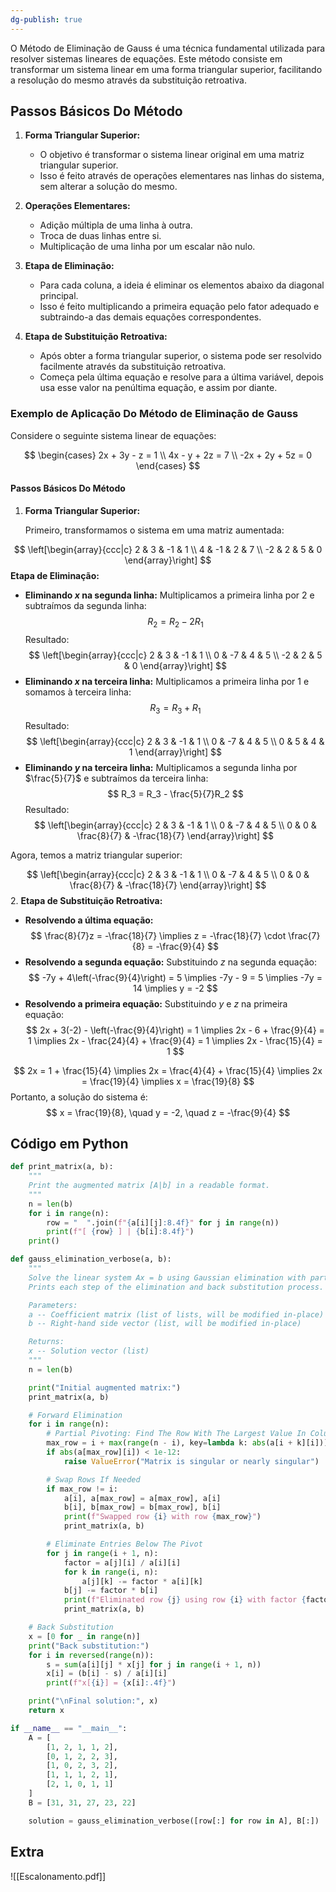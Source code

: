 ```yaml
---
dg-publish: true
---
```


O Método de Eliminação de Gauss é uma técnica fundamental utilizada para resolver sistemas lineares de equações. Este método consiste em transformar um sistema linear em uma forma triangular superior, facilitando a resolução do mesmo através da substituição retroativa.

## Passos Básicos Do Método

1. **Forma Triangular Superior:**
   - O objetivo é transformar o sistema linear original em uma matriz triangular superior.
   - Isso é feito através de operações elementares nas linhas do sistema, sem alterar a solução do mesmo.

2. **Operações Elementares:**
   - Adição múltipla de uma linha à outra.
   - Troca de duas linhas entre si.
   - Multiplicação de uma linha por um escalar não nulo.

3. **Etapa de Eliminação:**
   - Para cada coluna, a ideia é eliminar os elementos abaixo da diagonal principal.
   - Isso é feito multiplicando a primeira equação pelo fator adequado e subtraindo-a das demais equações correspondentes.

4. **Etapa de Substituição Retroativa:**
   - Após obter a forma triangular superior, o sistema pode ser resolvido facilmente através da substituição retroativa.
   - Começa pela última equação e resolve para a última variável, depois usa esse valor na penúltima equação, e assim por diante.

### Exemplo de Aplicação Do Método de Eliminação de Gauss

Considere o seguinte sistema linear de equações:

$$
\begin{cases}
2x + 3y - z = 1 \\
4x - y + 2z = 7 \\
-2x + 2y + 5z = 0
\end{cases}
$$

#### Passos Básicos Do Método

1. **Forma Triangular Superior:**

   Primeiro, transformamos o sistema em uma matriz aumentada:

$$
\left[\begin{array}{ccc|c}
2 & 3 & -1 & 1 \\
4 & -1 & 2 & 7 \\
-2 & 2 & 5 & 0
\end{array}\right]
$$
   **Etapa de Eliminação:**

   - **Eliminando $x$ na segunda linha:**
     Multiplicamos a primeira linha por 2 e subtraímos da segunda linha:
$$
R_2 = R_2 - 2R_1
$$
    Resultado:
$$
\left[\begin{array}{ccc|c}
2 & 3 & -1 & 1 \\
0 & -7 & 4 & 5 \\
-2 & 2 & 5 & 0
\end{array}\right]
$$
   - **Eliminando $x$ na terceira linha:**
     Multiplicamos a primeira linha por 1 e somamos à terceira linha:
$$
R_3 = R_3 + R_1
$$
    Resultado:
$$
\left[\begin{array}{ccc|c}
2 & 3 & -1 & 1 \\
0 & -7 & 4 & 5 \\
0 & 5 & 4 & 1
\end{array}\right]
$$
   - **Eliminando $y$ na terceira linha:**
     Multiplicamos a segunda linha por $\frac{5}{7}$ e subtraímos da terceira linha:
$$
R_3 = R_3 - \frac{5}{7}R_2
$$
    Resultado:
$$
\left[\begin{array}{ccc|c}
2 & 3 & -1 & 1 \\
0 & -7 & 4 & 5 \\
0 & 0 & \frac{8}{7} & -\frac{18}{7}
\end{array}\right]
$$

   Agora, temos a matriz triangular superior:

$$
\left[\begin{array}{ccc|c}
2 & 3 & -1 & 1 \\
0 & -7 & 4 & 5 \\
0 & 0 & \frac{8}{7} & -\frac{18}{7}
\end{array}\right]
$$
2. **Etapa de Substituição Retroativa:**

   - **Resolvendo a última equação:**
$$
\frac{8}{7}z = -\frac{18}{7} \implies z = -\frac{18}{7} \cdot \frac{7}{8} = -\frac{9}{4}
$$
   - **Resolvendo a segunda equação:**
     Substituindo $z$ na segunda equação:
$$
-7y + 4\left(-\frac{9}{4}\right) = 5 \implies -7y - 9 = 5 \implies -7y = 14 \implies y = -2
$$
   - **Resolvendo a primeira equação:**
     Substituindo $y$ e $z$ na primeira equação:
$$
2x + 3(-2) - \left(-\frac{9}{4}\right) = 1 \implies 2x - 6 + \frac{9}{4} = 1 \implies 2x - \frac{24}{4} + \frac{9}{4} = 1 \implies 2x - \frac{15}{4} = 1
$$

$$
2x = 1 + \frac{15}{4} \implies 2x = \frac{4}{4} + \frac{15}{4} \implies 2x = \frac{19}{4} \implies x = \frac{19}{8}
$$
	Portanto, a solução do sistema é:
$$
x = \frac{19}{8}, \quad y = -2, \quad z = -\frac{9}{4}
$$

## Código em Python

```python
def print_matrix(a, b):
    """
    Print the augmented matrix [A|b] in a readable format.
    """
    n = len(b)
    for i in range(n):
        row = "  ".join(f"{a[i][j]:8.4f}" for j in range(n))
        print(f"[ {row} ] | {b[i]:8.4f}")
    print()

def gauss_elimination_verbose(a, b):
    """
    Solve the linear system Ax = b using Gaussian elimination with partial pivoting.
    Prints each step of the elimination and back substitution process.

    Parameters:
    a -- Coefficient matrix (list of lists, will be modified in-place)
    b -- Right-hand side vector (list, will be modified in-place)

    Returns:
    x -- Solution vector (list)
    """
    n = len(b)

    print("Initial augmented matrix:")
    print_matrix(a, b)

	# Forward Elimination
    for i in range(n):
		# Partial Pivoting: Find The Row With The Largest Value In Column I
        max_row = i + max(range(n - i), key=lambda k: abs(a[i + k][i]))
        if abs(a[max_row][i]) < 1e-12:
            raise ValueError("Matrix is singular or nearly singular")

		# Swap Rows If Needed
        if max_row != i:
            a[i], a[max_row] = a[max_row], a[i]
            b[i], b[max_row] = b[max_row], b[i]
            print(f"Swapped row {i} with row {max_row}")
            print_matrix(a, b)

		# Eliminate Entries Below The Pivot
        for j in range(i + 1, n):
            factor = a[j][i] / a[i][i]
            for k in range(i, n):
                a[j][k] -= factor * a[i][k]
            b[j] -= factor * b[i]
            print(f"Eliminated row {j} using row {i} with factor {factor:.4f}")
            print_matrix(a, b)

	# Back Substitution
    x = [0 for _ in range(n)]
    print("Back substitution:")
    for i in reversed(range(n)):
        s = sum(a[i][j] * x[j] for j in range(i + 1, n))
        x[i] = (b[i] - s) / a[i][i]
        print(f"x[{i}] = {x[i]:.4f}")

    print("\nFinal solution:", x)
    return x

if __name__ == "__main__":
    A = [
        [1, 2, 1, 1, 2],
        [0, 1, 2, 2, 3],
        [1, 0, 2, 3, 2],
        [1, 1, 1, 2, 1],
        [2, 1, 0, 1, 1]
    ]
    B = [31, 31, 27, 23, 22]

    solution = gauss_elimination_verbose([row[:] for row in A], B[:])
```

## Extra

![[Escalonamento.pdf]]
